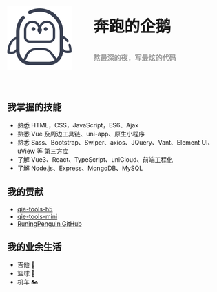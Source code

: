 <style scoped lang='scss'>
.qie_info {
  padding: 40px 0;
  display: flex;

  .img {
    width: 150px;
    height: 150px;
  }
  .qie_right {
    margin-left: 50px;
    display: flex;
    flex-direction: column;
    justify-content: space-around;

    .name {
      font-weight: 700;
      font-size: 36px;
    }

    .tips {
      color: #999;
      font-weight: 600;
      font-size: 16px;
    }
  }
}

@media screen and (max-width: 456px) {
  .qie_info {
    flex-direction: column;
    justify-content: center;
    align-items: center;

    .qie_right {
      margin: 0 !important;
    }
  }
}
</style>

<div class="qie_info">
  <img class="img" src="/logo/企鹅.png"/>
  <div class="qie_right">
    <div class="name">奔跑的企鹅</div>
    <div class="tips">熬最深的夜，写最炫的代码</div>
  </div>
</div>

## 我掌握的技能

- 熟悉 HTML，CSS，JavaScript，ES6、Ajax
- 熟悉 Vue 及周边工具链、uni-app、原生小程序
- 熟悉 Sass、Bootstrap、Swiper、axios、JQuery、Vant、Element UI、uView 等 第三方库
- 了解 Vue3、React、TypeScript、uniCloud、前端工程化
- 了解 Node.js、Express、MongoDB、MySQL

## 我的贡献

- <a href="https://www.npmjs.com/package/qie-tools-h5" target="_black">qie-tools-h5</a>
- <a href="https://www.npmjs.com/package/qie-tools-mini" target="_black">qie-tools-mini</a>
- <a href="https://github.com/RuningPenguin" target="_black">RuningPenguin GitHub</a>

## 我的业余生活

- 吉他 🎸
- 篮球 🏀
- 机车 🏍️

<!-- https://www.w3school.com.cn/index.html
https://www.runoob.com/
https://www.ruanyifeng.com/ -->
